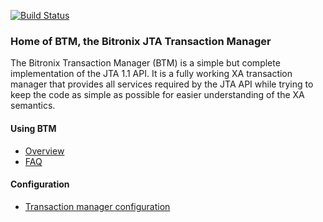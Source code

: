 [![Build Status](https://www.travis-ci.org/bitronix/btm.png?branch=master)](https://www.travis-ci.org/bitronix/btm)

### Home of BTM, the Bitronix JTA Transaction Manager ###

The Bitronix Transaction Manager (BTM) is a simple but complete implementation of the JTA 1.1 API. It is a fully 
working XA transaction manager that provides all services required by the JTA API while trying to keep the code 
as simple as possible for easier understanding of the XA semantics.

#### Using BTM ####
* [Overview](https://github.com/bitronix/btm/wiki/Overview)
* [FAQ](https://github.com/bitronix/btm/wiki/FAQ)

#### Configuration ####
* [Transaction manager configuration](https://github.com/bitronix/btm/wiki/Transaction-manager-configuration)
